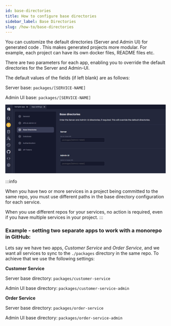 ```yaml
---
id: base-directories
title: How to configure base directories 
sidebar_label: Base Directories
slug: /how-to/base-directories 
---
```


You can customize the default directories (Server and Admin UI) for generated code . This makes generated projects more modular. For example, each project can have its own docker files, README files etc.

There are two parameters for each app, enabling you to override the default directories for the Server and Admin-UI. 

The default values of the fields (if left blank) are as follows: 

Server base: `packages/[SERVICE-NAME]`

Admin UI base: `packages/[SERVICE-NAME]`



![](../how-to/assets/base-directories.png)

:::info

When you have two or more services in a project being committed to the same repo, you must use different paths in the base directory configuration for each service.

When you use different repos for your services, no action is required, even if you have multiple services in your project.
::: 


### Example - setting two separate apps to work with a monorepo in GitHub:

Lets say we have two apps, _Customer Service_ and _Order Service_, and we want all services to sync to the `./packages` directory in the same repo. To achieve that we use the following settings: 

**Customer Service**

Server base directory: `packages/customer-service`

Admin UI base directory: `packages/customer-service-admin`

**Order Service**

Server base directory: `packages/order-service`

Admin UI base directory: `packages/order-service-admin`